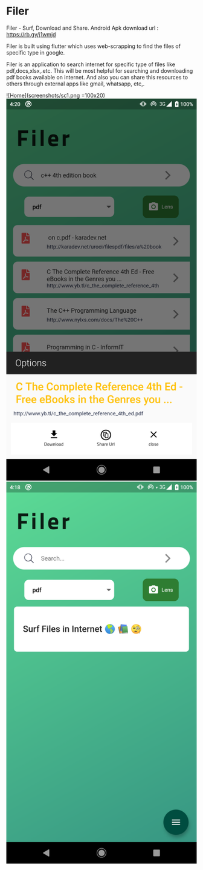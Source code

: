 

# Filer

Filer - Surf, Download and Share.
Android Apk download url : https://rb.gy/j1wmjd

Filer is built using flutter which uses web-scrapping to find the files of specific type in google.

Filer is an application to search internet for specific type of files like pdf,docs,xlsx,.etc. This will be most helpful for searching and downloading pdf books available on internet. And also you can share this resources to others through external apps like gmail, whatsapp, etc,.

![Home](screenshots/sc1.png =100x20)
![Results](screenshots/sc2.png "")
![Options](screenshots/sc3.png "")
